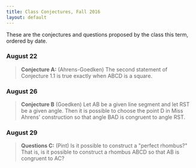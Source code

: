 ```yaml
---
title: Class Conjectures, Fall 2016
layout: default
---
```


These are the conjectures and questions proposed by the class this term,
ordered by date.

### August 22

> **Conjecture A:** (Ahrens-Goedken) The second statement of Conjecture 1.1 is
> true exactly when ABCD is a square.

### August 26

> **Conjecture B** (Goedken) Let AB be a given line segment and let RST be a given
> angle. Then it is possible to choose the point D in Miss Ahrens' construction so
> that angle BAD is congruent to angle RST.

### August 29

> **Questions C:** (Pint) Is it possible to construct a "perfect rhombus?" That is,
> is it possible to construct a rhombus ABCD so that AB is congruent to AC?
